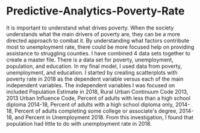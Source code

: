 # Predictive-Analytics-Poverty-Rate
It is important to understand what drives poverty. When the society understands what the main drivers of poverty are, they can be a more directed approach to combat it. By understanding what factors contribute most to unemployment rate, there could be more focused help on providing assistance to struggling counties. I have combined 4 data sets together to create a master file. There is a data set for poverty, unemployment, population, and education. In my final model, I used data from poverty, unemployment, and education. I started by creating scatterplots with poverty rate in 2018 as the dependent variable versus each of the main independent variables. The independent variables I was focused on included Population Estimate in 2018, Rural Urban Continuum Code 2013, 2013 Urban Influence Code, Percent of adults with less than a high school diploma 2014-18, Percent of adults with a high school diploma only, 2014-18, Percent of adults completing some college or associate's degree, 2014-18, and Percent in Unemployment 2018. From this investigation, I found that population had little to do with unemployment rate in 2018.
